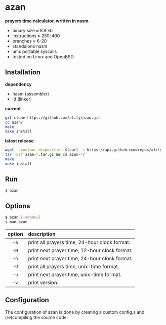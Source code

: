 azan
=========
**prayers time calculator, written in nasm.**

- binary size ≈ 8.8 kb
- instructions ≈ 250-400
- branches ≈ 6-20
- standalone nasm
- unix portable syscalls
- tested on Linux and OpenBSD

Installation
------------
**dependency**
- nasm (assembler)
- ld (linker)

**current**
```sh
git clone https://github.com/afify/azan.git
cd azan/
make
make install
```
**latest release**
```sh
wget --content-disposition $(curl -s https://api.github.com/repos/afify/azan/releases/latest | tr -d '",' | awk '/tag_name/ {print "https://github.com/afify/azan/archive/"$2".tar.gz"}')
tar -xzf azan-*.tar.gz && cd azan-*/
make
make install
```
Run
---
```sh
$ azan
```
Options
-------
```sh
$ azan [-aNnUuv]
$ man azan
```
| option | description                                  |
|:------:|:---------------------------------------------|
| `-a`   | print all prayers time, 24-hour clock format.|
| `-N`   | print next prayer time, 12-hour clock format.|
| `-n`   | print next prayer time, 24-hour clock format.|
| `-U`   | print all prayers time, unix-time format.    |
| `-u`   | print next prayer time, unix-time format.    |
| `-v`   | print version.                               |


Configuration
-------------
The configuration of azan is done by creating a custom config.s
and (re)compiling the source code.
